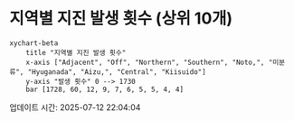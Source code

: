 # 지역별 지진 발생 횟수 (상위 10개)

```mermaid
xychart-beta
    title "지역별 지진 발생 횟수"
    x-axis ["Adjacent", "Off", "Northern", "Southern", "Noto,", "미분류", "Hyuganada", "Aizu,", "Central", "Kiisuido"]
    y-axis "발생 횟수" 0 --> 1730
    bar [1728, 60, 12, 9, 7, 6, 5, 5, 4, 4]
```

업데이트 시간: 2025-07-12 22:04:04
